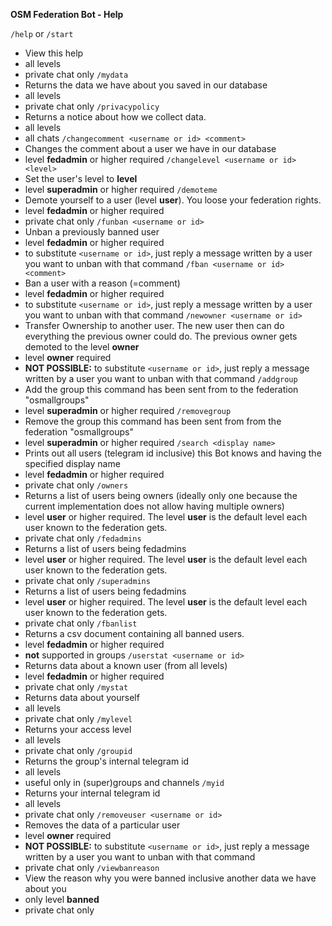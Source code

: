**OSM Federation Bot - Help**

`/help` or `/start`
  - View this help
  - all levels
  - private chat only
`/mydata`
  - Returns the data we have about you saved in our database
  - all levels
  - private chat only
`/privacypolicy`
  - Returns a notice about how we collect data.
  - all levels
  - all chats
`/changecomment <username or id> <comment>`
  - Changes the comment about a user we have in our database
  - level __fedadmin__ or higher required
`/changelevel <username or id> <level>`
  - Set the user's level to __level__
  - level __superadmin__ or higher required
`/demoteme`
  - Demote yourself to a user (level __user__). You loose your federation rights.
  - level __fedadmin__ or higher required
  - private chat only
`/funban <username or id>`
  - Unban a previously banned user
  - level __fedadmin__ or higher required
  - to substitute `<username or id>`, just reply a message written by a user you want to unban with that command
`/fban <username or id> <comment>`
  - Ban a user with a reason (=comment)
  - level __fedadmin__ or higher required
  - to substitute `<username or id>`, just reply a message written by a user you want to unban with that command
`/newowner <username or id>`
  - Transfer Ownership to another user. The new user then can do everything the previous owner could do. The previous owner gets demoted to the level __owner__
  - level __owner__ required
  - **NOT POSSIBLE:** to substitute `<username or id>`, just reply a message written by a user you want to unban with that command
`/addgroup`
  - Add the group this command has been sent from to the federation "osmallgroups"
  - level __superadmin__ or higher required
`/removegroup`
  - Remove the group this command has been sent from from the federation "osmallgroups"
  - level __superadmin__ or higher required
`/search <display name>`
  - Prints out all users (telegram id inclusive) this Bot knows and having the specified display name
  - level __fedadmin__ or higher required
  - private chat only
`/owners`
  - Returns a list of users being owners (ideally only one because the current implementation does not allow having multiple owners)
  - level __user__ or higher required. The level __user__ is the default level each user known to the federation gets.
  - private chat only
`/fedadmins`
  - Returns a list of users being fedadmins
  - level __user__ or higher required. The level __user__ is the default level each user known to the federation gets.
  - private chat only
`/superadmins`
  - Returns a list of users being fedadmins
  - level __user__ or higher required. The level __user__ is the default level each user known to the federation gets.
  - private chat only
`/fbanlist`
  - Returns a csv document containing all banned users.
  - level __fedadmin__ or higher required
  - **not** supported in groups
`/userstat <username or id>`
  - Returns data about a known user (from all levels)
  - level __fedadmin__ or higher required
  - private chat only
`/mystat`
  - Returns data about yourself
  - all levels
  - private chat only
`/mylevel`
  - Returns your access level
  - all levels
  - private chat only
`/groupid`
  - Returns the group's internal telegram id
  - all levels
  - useful only in (super)groups and channels
`/myid`
  - Returns your internal telegram id
  - all levels
  - private chat only
`/removeuser <username or id>`
  - Removes the data of a particular user
  - level __owner__ required
  - **NOT POSSIBLE:** to substitute `<username or id>`, just reply a message written by a user you want to unban with that command
  - private chat only
`/viewbanreason`
  - View the reason why you were banned inclusive another data we have about you
  - only level __banned__
  - private chat only
